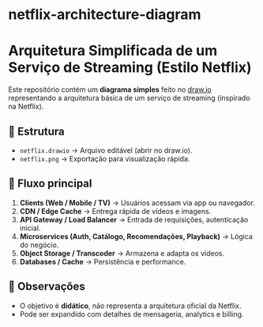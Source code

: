 # netflix-architecture-diagram

# Arquitetura Simplificada de um Serviço de Streaming (Estilo Netflix)

Este repositório contém um **diagrama simples** feito no [draw.io](https://app.diagrams.net/) representando a arquitetura básica de um serviço de streaming (inspirado na Netflix).

## 📂 Estrutura
- `netflix.drawio` → Arquivo editável (abrir no draw.io).
- `netflix.png` → Exportação para visualização rápida.

## 🚀 Fluxo principal
1. **Clients (Web / Mobile / TV)** → Usuários acessam via app ou navegador.
2. **CDN / Edge Cache** → Entrega rápida de vídeos e imagens.
3. **API Gateway / Load Balancer** → Entrada de requisições, autenticação inicial.
4. **Microservices (Auth, Catálogo, Recomendações, Playback)** → Lógica do negócio.
5. **Object Storage / Transcoder** → Armazena e adapta os vídeos.
6. **Databases / Cache** → Persistência e performance.

## 📝 Observações
- O objetivo é **didático**, não representa a arquitetura oficial da Netflix.
- Pode ser expandido com detalhes de mensageria, analytics e billing.
